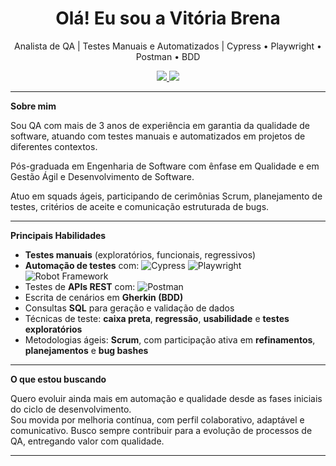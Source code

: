<h1 align="center">Olá! Eu sou a Vitória Brena</h1>

<p align="center">
  Analista de QA | Testes Manuais e Automatizados | Cypress • Playwright • Postman • BDD
</p>

<p align="center">
  <a href="https://www.linkedin.com/in/vitoriabrrena/" target="_blank">
    <img src="https://img.shields.io/badge/LinkedIn-Perfil-blue?style=flat&logo=linkedin">
  </a>
  <a href="mailto:vitoriabrrena@gmail.com">
    <img src="https://img.shields.io/badge/Email-vitoriabrrena@gmail.com-informational?style=flat&logo=gmail">
  </a>
</p>

---

**Sobre mim**

Sou QA com mais de 3 anos de experiência em garantia da qualidade de software, atuando com testes manuais e automatizados em projetos de diferentes contextos.  

Pós-graduada em Engenharia de Software com ênfase em Qualidade e em Gestão Ágil e Desenvolvimento de Software.

Atuo em squads ágeis, participando de cerimônias Scrum, planejamento de testes, critérios de aceite e comunicação estruturada de bugs.  

---

**Principais Habilidades**

- **Testes manuais** (exploratórios, funcionais, regressivos)
- **Automação de testes** com:
  ![Cypress](https://img.shields.io/badge/Cypress-17202C?style=flat&logo=cypress&logoColor=white)
  ![Playwright](https://img.shields.io/badge/Playwright-2D2D2D?style=flat&logo=playwright&logoColor=green)
  ![Robot Framework](https://img.shields.io/badge/Robot_Framework-41B883?style=flat&logo=python&logoColor=white)
- Testes de **APIs REST** com:
  ![Postman](https://img.shields.io/badge/Postman-FF6C37?style=flat&logo=postman&logoColor=white)
- Escrita de cenários em **Gherkin (BDD)**
- Consultas **SQL** para geração e validação de dados
- Técnicas de teste: **caixa preta**, **regressão**, **usabilidade** e **testes exploratórios**
- Metodologias ágeis: **Scrum**, com participação ativa em **refinamentos**, **planejamentos** e **bug bashes**

---

**O que estou buscando**

Quero evoluir ainda mais em automação e qualidade desde as fases iniciais do ciclo de desenvolvimento.  
Sou movida por melhoria contínua, com perfil colaborativo, adaptável e comunicativo. Busco sempre contribuir para a evolução de processos de QA, entregando valor com qualidade.

---

